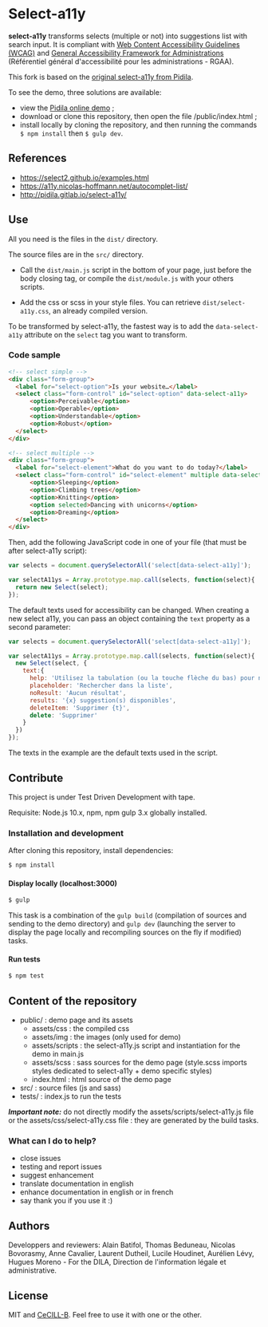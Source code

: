 # Select-a11y

**select-a11y** transforms selects (multiple or not) into suggestions list with search input. It is compliant with [Web Content Accessibility Guidelines (WCAG)](https://www.w3.org/WAI/intro/wcag) and [General Accessibility Framework for Administrations](https://disic.github.io/rgaa_referentiel_en/introduction-RGAA.html) (Référentiel général d'accessibilité pour les administrations - RGAA).

This fork is based on the [original select-a11y from Pidila](http://pidila.gitlab.io/select-a11y/).

To see the demo, three solutions are available:
*  view the [Pidila online demo](http://pidila.gitlab.io/select-a11y/) ;
* download or clone this repository, then open the file /public/index.html ;
* install locally by cloning the repository, and then running the commands `$ npm install` then `$ gulp dev`.

## References

- https://select2.github.io/examples.html
- https://a11y.nicolas-hoffmann.net/autocomplet-list/
- http://pidila.gitlab.io/select-a11y/

## Use

All you need is the files in the `dist/` directory.

The source files are in the `src/` directory.

- Call the `dist/main.js` script in the bottom of your page, just before the body closing tag, or compile the `dist/module.js` with your others scripts.

- Add the css or scss in your style files.
You can retrieve `dist/select-a11y.css`, an already compiled version.

To be transformed by select-a11y, the fastest way is to add the `data-select-a11y` attribute on the `select` tag you want to transform.


### Code sample

```html
<!-- select simple -->
<div class="form-group">
  <label for="select-option">Is your website…</label>
  <select class="form-control" id="select-option" data-select-a11y>
      <option>Perceivable</option>
      <option>Operable</option>
      <option>Understandable</option>
      <option>Robust</option>
  </select>
</div>

<!-- select multiple -->
<div class="form-group">
  <label for="select-element">What do you want to do today?</label>
  <select class="form-control" id="select-element" multiple data-select-a11y data-placeholder="Search in list">
      <option>Sleeping</option>
      <option>Climbing trees</option>
      <option>Knitting</option>
      <option selected>Dancing with unicorns</option>
      <option>Dreaming</option>
  </select>
</div>
```

Then, add the following JavaScript code in one of your file (that must be after select-a11y script):

```js
var selects = document.querySelectorAll('select[data-select-a11y]');

var selectA11ys = Array.prototype.map.call(selects, function(select){
  return new Select(select);
});
```

The default texts used for accessibility can be changed. When creating a new select a11y, you can pass an object containing the `text` property as a second parameter:

```js
var selects = document.querySelectorAll('select[data-select-a11y]');

var selectA11ys = Array.prototype.map.call(selects, function(select){
  new Select(select, {
    text:{
      help: 'Utilisez la tabulation (ou la touche flèche du bas) pour naviguer dans la liste des suggestions',
      placeholder: 'Rechercher dans la liste',
      noResult: 'Aucun résultat',
      results: '{x} suggestion(s) disponibles',
      deleteItem: 'Supprimer {t}',
      delete: 'Supprimer'
    }
  })
});
```

The texts in the example are the default texts used in the script.

## Contribute

This project is under Test Driven Development with tape.

Requisite: Node.js 10.x, npm, npm gulp 3.x globally installed.

### Installation and development

After cloning this repository, install dependencies:

```bash
$ npm install
```

#### Display locally (localhost:3000)

```bash
$ gulp
```

This task is a combination of the `gulp build` (compilation of sources and sending to the demo directory) and `gulp dev` (launching the server to display the page locally and recompiling sources on the fly if modified) tasks.

#### Run tests

```bash
$ npm test
```

## Content of the repository

* public/ : demo page and its assets
  * assets/css : the compiled css
  * assets/img : the images (only used for demo)
  * assets/scripts : the select-a11y.js script and instantiation for the demo in main.js
  * assets/scss : sass sources for the demo page (style.scss imports styles dedicated to select-a11y + demo specific styles)
  * index.html : html source of the demo page
* src/ : source files (js and sass)
* tests/ : index.js to run the tests

***Important note:*** do not directly modify the assets/scripts/select-a11y.js file or the assets/css/select-a11y.css file : they are generated by the build tasks.

### What can I do to help?

- close issues
- testing and report issues
- suggest enhancement
- translate documentation in english
- enhance documentation in english or in french
- say thank you if you use it :)

## Authors

Developpers and reviewers: Alain Batifol, Thomas Beduneau, Nicolas Bovorasmy, Anne Cavalier, Laurent Dutheil, Lucile Houdinet, Aurélien Lévy, Hugues Moreno - For the DILA, Direction de l'information légale et administrative.

## License

MIT and [CeCILL-B](http://www.cecill.info/licences/Licence_CeCILL-B_V1-fr.html). Feel free to use it with one or the other.